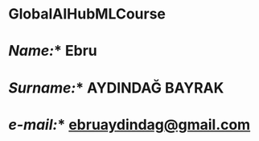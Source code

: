 # GlobalAIHubMLCourse

# *Name:** Ebru
# *Surname:** AYDINDAĞ BAYRAK 
# *e-mail:** ebruaydindag@gmail.com
